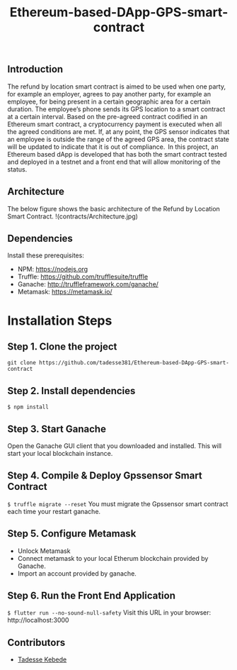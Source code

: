 <h1 align="center">Ethereum-based-DApp-GPS-smart-contract</h1>
</br>

## Introduction
The refund by location smart contract is aimed to be used when one party, for example an employer, agrees to pay another party, for example an employee, for being present in a certain geographic area for a certain duration. The employee’s phone sends its GPS location to a smart contract at a certain interval. Based on the pre-agreed contract codified in an Ethereum smart contract, a cryptocurrency payment is executed when all the agreed conditions are met.  If, at any point, the GPS sensor indicates that an employee is outside the range of the agreed GPS area, the contract state will be updated to indicate that it is out of compliance.  
In this project, an Ethereum based dApp is developed  that has both the smart contract tested and deployed in a testnet and a front end that will allow monitoring of the status.

## Architecture
The below figure shows the basic architecture of the Refund by Location Smart Contract.
!(contracts/Architecture.jpg)

## Dependencies
Install these prerequisites:
- NPM: https://nodejs.org
- Truffle: https://github.com/trufflesuite/truffle
- Ganache: http://truffleframework.com/ganache/
- Metamask: https://metamask.io/

# Installation Steps
## Step 1. Clone the project
`git clone https://github.com/tadesse381/Ethereum-based-DApp-GPS-smart-contract`

## Step 2. Install dependencies
```
$ npm install
```
## Step 3. Start Ganache
Open the Ganache GUI client that you downloaded and installed. This will start your local blockchain instance. 

## Step 4. Compile & Deploy Gpssensor Smart Contract
`$ truffle migrate --reset`
You must migrate the Gpssensor smart contract each time your restart ganache.

## Step 5. Configure Metamask
- Unlock Metamask
- Connect metamask to your local Etherum blockchain provided by Ganache.
- Import an account provided by ganache.

## Step 6. Run the Front End Application
`$ flutter run --no-sound-null-safety`
Visit this URL in your browser: http://localhost:3000
## Contributors
* [Tadesse Kebede](https://github.com/tadesse381)
